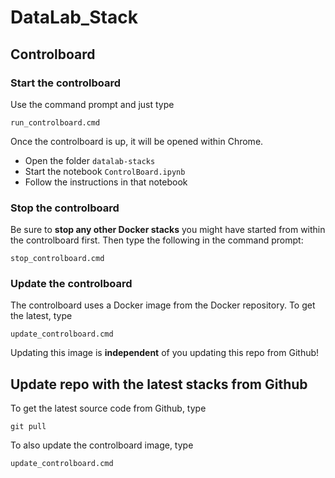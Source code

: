 # DataLab_Stack
## Controlboard
### Start the controlboard
Use the command prompt and just type
```
run_controlboard.cmd
```
Once the controlboard is up, it will be opened within Chrome.
* Open the folder `datalab-stacks`
* Start the notebook `ControlBoard.ipynb`
* Follow the instructions in that notebook

### Stop the controlboard
Be sure to **stop any other Docker stacks** you might have started from within the controlboard first. Then type the following in the command prompt:
```
stop_controlboard.cmd
```

### Update the controlboard
The controlboard uses a Docker image from the Docker repository. To get the latest, type
```
update_controlboard.cmd
```
Updating this image is **independent** of you updating this repo from Github!

## Update repo with the latest stacks from Github
To get the latest source code from Github, type
```
git pull
```
To also update the controlboard image, type
```
update_controlboard.cmd
```
